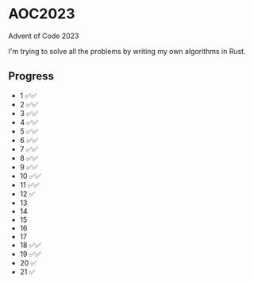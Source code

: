 # AOC2023

Advent of Code 2023

I'm trying to solve all the problems by writing my own algorithms in Rust.

## Progress

* 1 ✅✅
* 2 ✅✅
* 3 ✅✅
* 4 ✅✅
* 5 ✅✅
* 6 ✅✅
* 7 ✅✅
* 8 ✅✅
* 9 ✅✅
* 10 ✅✅
* 11 ✅✅
* 12 ✅
* 13
* 14
* 15
* 16
* 17
* 18 ✅✅
* 19 ✅✅
* 20 ✅
* 21 ✅

